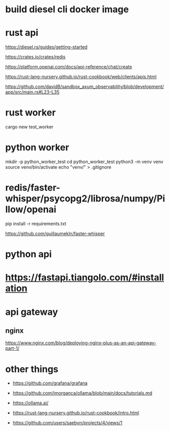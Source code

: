 # build diesel cli docker image

# rust api

https://diesel.rs/guides/getting-started

https://crates.io/crates/redis

https://platform.openai.com/docs/api-reference/chat/create

https://rust-lang-nursery.github.io/rust-cookbook/web/clients/apis.html

https://github.com/davidB/sandbox_axum_observability/blob/development/app/src/main.rs#L23-L35



# rust worker
cargo new test_worker

# python worker
mkdir -p python_worker_test
cd python_worker_test
python3 -m venv venv
source venv/bin/activate
echo "venv/" > .gitignore
# redis/faster-whisper/psycopg2/librosa/numpy/Pillow/openai
pip install -r requirements.txt

https://github.com/guillaumekln/faster-whisper

# python api
# https://fastapi.tiangolo.com/#installation

# api gateway

## nginx
https://www.nginx.com/blog/deploying-nginx-plus-as-an-api-gateway-part-1/


# other things

- https://github.com/grafana/grafana

- https://github.com/jmorganca/ollama/blob/main/docs/tutorials.md

- https://ollama.ai/

- https://rust-lang-nursery.github.io/rust-cookbook/intro.html

- https://github.com/users/saebyn/projects/4/views/1